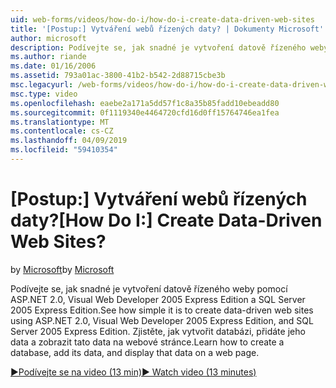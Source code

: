 ```yaml
---
uid: web-forms/videos/how-do-i/how-do-i-create-data-driven-web-sites
title: '[Postup:] Vytváření webů řízených daty? | Dokumenty Microsoft'
author: microsoft
description: Podívejte se, jak snadné je vytvoření datově řízeného weby pomocí ASP.NET 2.0, Visual Web Developer 2005 Express Edition a SQL Server 2005 Express Edition. Další informace...
ms.author: riande
ms.date: 01/16/2006
ms.assetid: 793a01ac-3800-41b2-b542-2d88715cbe3b
msc.legacyurl: /web-forms/videos/how-do-i/how-do-i-create-data-driven-web-sites
msc.type: video
ms.openlocfilehash: eaebe2a171a5dd57f1c8a35b85fadd10ebeadd80
ms.sourcegitcommit: 0f1119340e4464720cfd16d0ff15764746ea1fea
ms.translationtype: MT
ms.contentlocale: cs-CZ
ms.lasthandoff: 04/09/2019
ms.locfileid: "59410354"
---
```

# <a name="how-do-i-create-data-driven-web-sites"></a><span data-ttu-id="b8bc7-105">[Postup:] Vytváření webů řízených daty?</span><span class="sxs-lookup"><span data-stu-id="b8bc7-105">[How Do I:] Create Data-Driven Web Sites?</span></span>

<span data-ttu-id="b8bc7-106">by [Microsoft](https://github.com/microsoft)</span><span class="sxs-lookup"><span data-stu-id="b8bc7-106">by [Microsoft](https://github.com/microsoft)</span></span>

<span data-ttu-id="b8bc7-107">Podívejte se, jak snadné je vytvoření datově řízeného weby pomocí ASP.NET 2.0, Visual Web Developer 2005 Express Edition a SQL Server 2005 Express Edition.</span><span class="sxs-lookup"><span data-stu-id="b8bc7-107">See how simple it is to create data-driven web sites using ASP.NET 2.0, Visual Web Developer 2005 Express Edition, and SQL Server 2005 Express Edition.</span></span> <span data-ttu-id="b8bc7-108">Zjistěte, jak vytvořit databázi, přidáte jeho data a zobrazit tato data na webové stránce.</span><span class="sxs-lookup"><span data-stu-id="b8bc7-108">Learn how to create a database, add its data, and display that data on a web page.</span></span>

[<span data-ttu-id="b8bc7-109">&#9654;Podívejte se na video (13 min)</span><span class="sxs-lookup"><span data-stu-id="b8bc7-109">&#9654; Watch video (13 minutes)</span></span>](https://channel9.msdn.com/Blogs/ASP-NET-Site-Videos/how-do-i-create-data-driven-web-sites)
